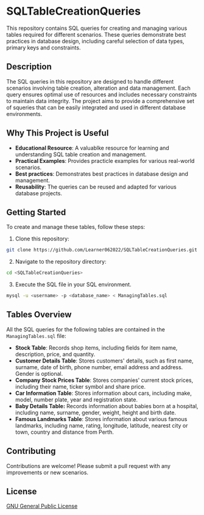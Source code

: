# SQLTableCreationQueries

This repository contains SQL queries for creating and managing various tables required for different scenarios. These queries demonstrate best practices in database design, including careful selection of data types, primary keys and constraints.

## Description 
The SQL queries in this repository are designed to handle different scenarios involving table creation, alteration and data management. Each query ensures optimal use of resources and includes necessary constraints to maintain data integrity. The project aims to provide a comprehensive set of squeries that can be easily integrated and used in different database environments.

## Why This Project is Useful
  - **Educational Resource**: A valuablke resource for learning and understanding SQL table creation and management.
  - **Practical Examples**: Provides practicle examples for various real-world scenarios.
  - **Best practices**: Demonstrates best practices in database design and management.
  - **Reusability**: The queries can be reused and adapted for various database projects.

## Getting Started
To create and manage these tables, follow these steps:
1. Clone this repository:
```sh
git clone https://github.com/Learner062022/SQLTableCreationQueries.git
```
2. Navigate to the repository directory:
```sh
cd <SQLTableCreationQueries>
```
3. Execute the SQL file in your SQL environment.
```sh
mysql -u <username> -p <database_name> < ManagingTables.sql
```
## Tables Overview
All the SQL queries for the following tables are contained in the `ManagingTables.sql` file:
  - **Stock Table**: Records shop items, including fields for item name, description, price, and quantity.
  - **Customer Details Table**: Stores customers' details, such as first name, surname, date of birth, phone number, email address and address. Gender is optional.
  - **Company Stock Prices Table**: Stores companies' current stock prices, including their name, ticker symbol and share price.
  - **Car Information Table**: Stores information about cars, including make, model, number plate, year and registration state.
  - **Baby Details Table:** Records information about babies born at a hospital, including name, surname, gender, weight, height and birth date.
  - **Famous Landmarks Table**: Stores information about various famous landmarks, including name, rating, longitude, latitude, nearest city or town, country and distance from Perth.

## Contributing
Contributions are welcome! Please submit a pull request with any improvements or new scenarios.

## License
[GNU General Public License](https://www.gnu.org/licenses/gpl-3.0.txt)
